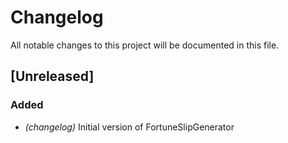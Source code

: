 # Changelog

All notable changes to this project will be documented in this file.

## [Unreleased]

### Added

- *(changelog)* Initial version of FortuneSlipGenerator
